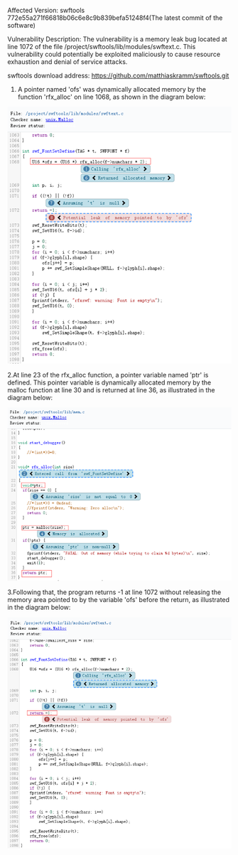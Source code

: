Affected Version:
swftools 772e55a271f66818b06c6e8c9b839befa51248f4(The latest commit of the software)

Vulnerability Description:
The vulnerability is a memory leak bug located at line 1072 of the file /project/swftools/lib/modules/swftext.c. This vulnerability could potentially be exploited maliciously to cause resource exhaustion and denial of service attacks.

swftools download address:
https://github.com/matthiaskramm/swftools.git

1. A pointer named 'ofs' was dynamically allocated memory by the function 'rfx_alloc' on line 1068, as shown in the diagram below:

![image](https://github.com/LuMingYinDetect/swftools_defects/blob/main/swftools_1.png)

2.At line 23 of the rfx_alloc function, a pointer variable named 'ptr' is defined. This pointer variable is dynamically allocated memory by the malloc function at line 30 and is returned at line 36, as illustrated in the diagram below:

![image](https://github.com/LuMingYinDetect/swftools_defects/blob/main/swftools_2.png)

3.Following that, the program returns -1 at line 1072 without releasing the memory area pointed to by the variable 'ofs' before the return, as illustrated in the diagram below:

![image](https://github.com/LuMingYinDetect/swftools_defects/blob/main/swftools_3.png)
